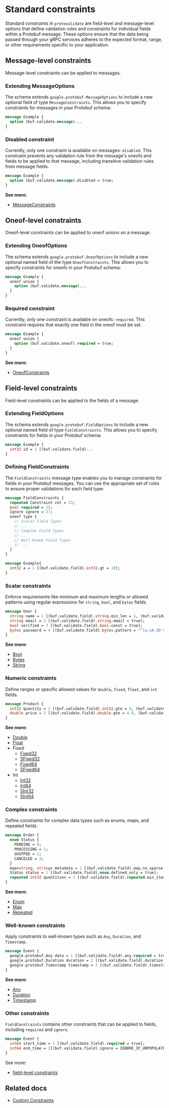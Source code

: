# Standard constraints

Standard constraints in `protovalidate` are field-level and message-level
options that define validation rules and constraints for individual fields
within a Protobuf message. These options ensure that the data being passed
through your gRPC services adheres to the expected format, range, or other
requirements specific to your application.

## Message-level constraints

Message-level constraints can be applied to messages.

### Extending MessageOptions

The schema extends `google.protobuf.MessageOptions` to include a new optional 
field of type `MessageConstraints`. This allows you to specify constraints for 
messages in your Protobuf schema:

```protobuf
message Example {
  option (buf.validate.message)...
}
```

### Disabled constraint

Currently, only one constraint is available on messages: `disabled`. This 
constraint prevents any validation rule from the message's oneofs and fields to 
be applied to that message, including transitive validation rules from message 
fields.

```protobuf
message Example {
  option (buf.validate.message).disabled = true;
}
```

**See more:**

- [MessageConstraints](https://buf.build/bufbuild/protovalidate/docs/main:buf.validate#buf.validate.MessageConstraints)

## Oneof-level constraints

Oneof-level constraints can be applied to oneof unions on a message.

### Extending OneofOptions

The schema extends `google.protobuf.OneofOptions` to include a new optional 
named field of the type `OneofConstraints`. This allows you to specify 
constraints for oneofs in your Protobuf schema:

```protobuf
message Example {
  oneof union {
    option (buf.validate.message)...
  }
}
```

### Required constraint

Currently, only one constraint is available on oneofs: `required`. This 
constraint requires that exactly one field in the oneof must be set.

```protobuf
message Example {
  oneof union {
    option (buf.validate.oneof).required = true;
  }
}
```

**See more:**

- [OneofConstraints](https://buf.build/bufbuild/protovalidate/docs/main:buf.validate#buf.validate.OneofConstraints)

## Field-level constraints

Field-level constraints can be applied to the fields of a message.

### Extending FieldOptions

The schema extends `google.protobuf.FieldOptions` to include a new optional
named field of type `FieldConstraints`. This allows you to specify
constraints for fields in your Protobuf schema:

```protobuf
message Example {
  int32 id = 1 [(buf.validate.field)...
}
```

### Defining FieldConstraints

The `FieldConstraints` message type enables you to manage constraints for fields
in your Protobuf messages. You can use the appropriate set of rules to ensure
proper validations for each field type:

```protobuf
message FieldConstraints {
  repeated Constraint cel = 23;
  bool required = 25;
  Ignore ignore = 27;
  oneof type {
    // Scalar Field Types
    // ...
    // Complex Field Types
    // ...
    // Well-Known Field Types
    // ...
  }
}
```

```protobuf
message Example{
  int32 a = 1 [(buf.validate.field).int32.gt = 10];
}
```

### Scalar constraints

Enforce requirements like minimum and maximum lengths or allowed patterns using
regular expressions for `string`, `bool`, and `bytes` fields.

```protobuf
message User {
  string name = 1 [(buf.validate.field).string.min_len = 1, (buf.validate.field).string.max_len = 100];
  string email = 2 [(buf.validate.field).string.email = true];
  bool verified = 3 [(buf.validate.field).bool.const = true];
  bytes password = 4 [(buf.validate.field).bytes.pattern = "^[a-zA-Z0-9]*$"];
}
```

**See more:**

- [Bool](https://buf.build/bufbuild/protovalidate/docs/main:buf.validate#buf.validate.BoolRules)
- [Bytes](https://buf.build/bufbuild/protovalidate/docs/main:buf.validate#buf.validate.BytesRules)
- [String](https://buf.build/bufbuild/protovalidate/docs/main:buf.validate#buf.validate.StringRules)

### Numeric constraints

Define ranges or specific allowed values for `double`, `fixed`, `float`, and
`int` fields.

```protobuf
message Product {
  int32 quantity = 1 [(buf.validate.field).int32.gte = 0, (buf.validate.field).int32.lte = 100];
  double price = 2 [(buf.validate.field).double.gte = 0.0, (buf.validate.field).double.lte = 1000.0];
}
```

**See more:**

- [Double](https://buf.build/bufbuild/protovalidate/docs/main:buf.validate#buf.validate.DoubleRules)
- [Float](https://buf.build/bufbuild/protovalidate/docs/main:buf.validate#buf.validate.FloatRules)
- Fixed
  - [Fixed32](https://buf.build/bufbuild/protovalidate/docs/main:buf.validate#buf.validate.Fixed32Rules)
  - [SFixed32](https://buf.build/bufbuild/protovalidate/docs/main:buf.validate#buf.validate.SFixed32Rules)
  - [Fixed64](https://buf.build/bufbuild/protovalidate/docs/main:buf.validate#buf.validate.Fixed64Rules)
  - [SFixed64](https://buf.build/bufbuild/protovalidate/docs/main:buf.validate#buf.validate.SFixed64Rules)
- Int
  - [Int32](https://buf.build/bufbuild/protovalidate/docs/main:buf.validate#buf.validate.Int32Rules)
  - [Int64](https://buf.build/bufbuild/protovalidate/docs/main:buf.validate#buf.validate.Int64Rules)
  - [SInt32](https://buf.build/bufbuild/protovalidate/docs/main:buf.validate#buf.validate.SInt32Rules)
  - [SInt64](https://buf.build/bufbuild/protovalidate/docs/main:buf.validate#buf.validate.SInt64Rules)

### Complex constraints

Define constraints for complex data types such as enums, maps, and repeated
fields.

```protobuf
message Order {
  enum Status {
    PENDING = 0;
    PROCESSING = 1;
    SHIPPED = 2;
    CANCELED = 3;
  }
  map<string, string> metadata = 2 [(buf.validate.field).map.no_sparse = true];
  Status status = 1 [(buf.validate.field).enum.defined_only = true];
  repeated int32 quantities = 3 [(buf.validate.field).repeated.min_items = 1];
}
```

**See more:**

- [Enum](https://buf.build/bufbuild/protovalidate/docs/main:buf.validate#buf.validate.EnumRules)
- [Map](https://buf.build/bufbuild/protovalidate/docs/main:buf.validate#buf.validate.MapRules)
- [Repeated](https://buf.build/bufbuild/protovalidate/docs/main:buf.validate#buf.validate.RepeatedRules)

### Well-known constraints

Apply constraints to well-known types such as `Any`, `Duration`,
and `Timestamp`.

```protobuf
message Event {
  google.protobuf.Any data = 1 [(buf.validate.field).any.required = true];
  google.protobuf.Duration duration = 2 [(buf.validate.field).duration.gte = "1s", (buf.validate.field).duration.lte = "1h"];
  google.protobuf.Timestamp timestamp = 3 [(buf.validate.field).timestamp.lte = "2021-01-01T00:00:00Z"];
}
```

**See more:**

- [Any](https://buf.build/bufbuild/protovalidate/docs/main:buf.validate#buf.validate.AnyRules)
- [Duration](https://buf.build/bufbuild/protovalidate/docs/main:buf.validate#buf.validate.DurationRules)
- [Timestamp](https://buf.build/bufbuild/protovalidate/docs/main:buf.validate#buf.validate.TimestampRules)

### Other constraints

`FieldConstraints` contains other constraints that can be applied to fields,
including `required` and `ignore`. 

```protobuf
message Event {
  int64 start_time = 1 [(buf.validate.field).required = true];
  int64 end_time = 2[(buf.validate.field).ignore = IGNORE_IF_UNPOPULATED];
}
```

See more:

- [field-level constraints](https://buf.build/bufbuild/protovalidate/docs/main:buf.validate#buf.validate.FieldConstraints)

## Related docs

- [Custom Constraints](custom-constraints.md)
